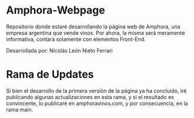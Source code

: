 # Amphora-Webpage
Repositorio donde estaré desarrollando la página web de Amphora, una empresa argentina que vende vinos. Por ahora, la misma será meramente informativa, contará solamente con elementos Front-End.

Desarrollada por: Nicolás León Nieto Ferrari

# Rama de Updates
Si bien el desarrollo de la primera versión de la página ya ha concluido, iré publicando algunas actualizaciones en esta rama, y si el resultado es convincente, lo publicaré en amphoravinos.com, y por consecuencia, en la rama main.
